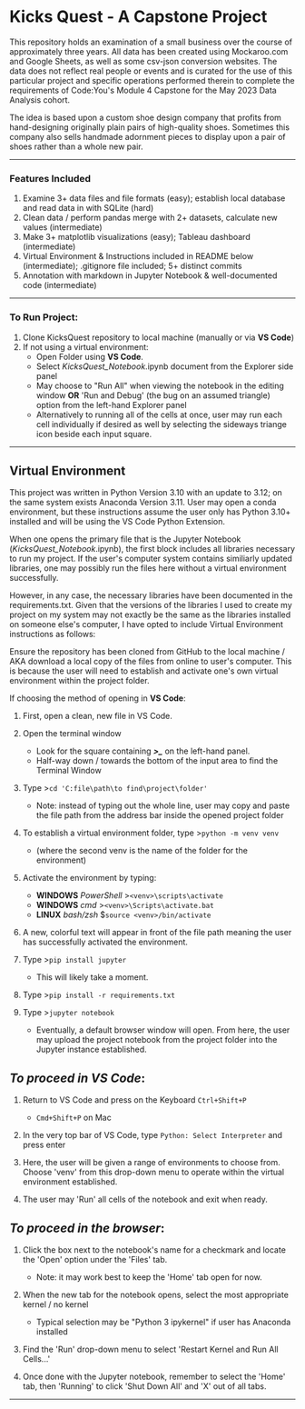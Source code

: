 # Kicks Quest - A Capstone Project

This repository holds an examination of a small business over the course of approximately three years. All data has been created using Mockaroo.com and Google Sheets, as well as some csv-json conversion websites. The data does not reflect real people or events and is curated for the use of this particular project and specific operations performed therein to complete the requirements of Code:You's Module 4 Capstone for the May 2023 Data Analysis cohort.  

The idea is based upon a custom shoe design company that profits from hand-designing originally plain pairs of high-quality shoes. Sometimes this company also sells handmade adornment pieces to display upon a pair of shoes rather than a whole new pair. 

--------------------------------------------------------------------------------------------------------------

### Features Included

1. Examine 3+ data files and file formats (easy);  establish local database and read data in with SQLite (hard)
2. Clean data / perform pandas merge with 2+ datasets, calculate new values (intermediate)
3. Make 3+ matplotlib visualizations (easy); Tableau dashboard (intermediate)
4. Virtual Environment & Instructions included in README below (intermediate); .gitignore file included; 5+ distinct commits
5. Annotation with markdown in Jupyter Notebook & well-documented code (intermediate)

--------------------------------------------------------------------------------------------------------------

### To Run Project:

1. Clone KicksQuest repository to local machine (manually or via  **VS Code**)
2. If not using a virtual environment:
    * Open Folder using **VS Code**.
    * Select *KicksQuest_Notebook*.ipynb document from the Explorer side panel
    * May choose to "Run All" when viewing the notebook in the editing window **OR** 'Run and Debug' (the bug on an assumed triangle) option from the left-hand Explorer panel
    * Alternatively to running all of the cells at once, user may run each cell individually if desired as well by selecting the sideways triange icon beside each input square.


--------------------------------------------------------------------------------------------------------------

## Virtual Environment

This project was written in Python Version 3.10 with an update to 3.12; on the same system exists Anaconda Version 3.11. User may open a conda environment, but these instructions assume the user only has Python 3.10+ installed and will be using the VS Code Python Extension.

When one opens the primary file that is the Jupyter Notebook (*KicksQuest_Notebook*.ipynb), the first block includes all libraries necessary to run my project. If the user's computer system contains similiarly updated libraries, one may possibly run the files here without a virtual environment successfully. 

However, in any case, the necessary libraries have been documented in the requirements.txt. Given that the versions of the libraries I used to create my project on my system may not exactly be the same as the libraries installed on someone else's computer, I have opted to include Virtual Environment instructions as follows: 

Ensure the repository has been cloned from GitHub to the local machine / AKA download a local copy of the files from online to user's computer. This is because the user will need to establish and activate one's own virtual environment within the project folder.


If choosing the method of opening in **VS Code**:

1. First, open a clean, new file in VS Code.
2. Open the terminal window
    * Look for the square containing ***>_*** on the left-hand panel.
    * Half-way down / towards the bottom of the input area to find the Terminal Window

3. Type >`cd 'C:file\path\to find\project\folder'`
      * Note: instead of typing out the whole line, user may copy and paste the file path from the address bar inside the opened project folder

4. To establish a virtual environment folder, type >`python -m venv venv`
    * (where the second venv is the name of the folder for the environment)
5. Activate the environment by typing:
    * **WINDOWS** *PowerShell* >`<venv>\scripts\activate`
    * **WINDOWS** *cmd* >`<venv>\Scripts\activate.bat`
    *  **LINUX** *bash/zsh* $`source <venv>/bin/activate`
6. A new, colorful text will appear in front of the file path meaning the user has successfully activated the environment. 

7. Type >`pip install jupyter`
     * This will likely take a moment.
8. Type >`pip install -r requirements.txt`
9. Type >`jupyter notebook`
    * Eventually, a default browser window will open. From here, the user may upload the project notebook from the project folder into the Jupyter instance established. 


***To proceed in VS Code***:
-------------------------------------------

1) Return to VS Code and press on the Keyboard `Ctrl+Shift+P`

    * `Cmd+Shift+P` on Mac 

2) In the very top bar of VS Code, type `Python: Select Interpreter` and press enter

3) Here, the user will be given a range of environments to choose from. Choose 'venv' from this drop-down menu to operate within the virtual environment established.

4) The user may 'Run' all cells of the notebook and exit when ready.


***To proceed in the browser***: 
---------------------------------------------

1) Click the box next to the notebook's name for a checkmark and locate the 'Open' option under the 'Files' tab.
    
    * Note: it may work best to keep the 'Home' tab open for now.

2) When the new tab for the notebook opens, select the most appropriate kernel / no kernel 
    
    * Typical selection may be "Python 3 ipykernel" if user has Anaconda installed

3) Find the 'Run' drop-down menu to select 'Restart Kernel and Run All Cells...'

4) Once done with the Jupyter notebook, remember to select the 'Home' tab, then 'Running' to click 'Shut Down All' and 'X' out of all tabs.

--------------------------------------------